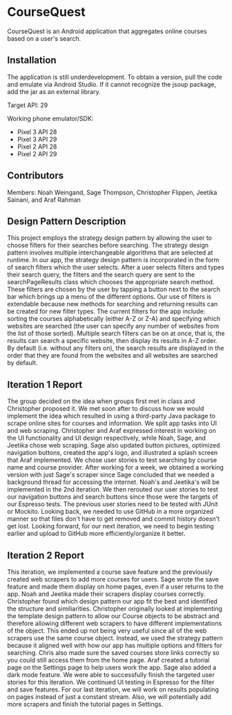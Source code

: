 # CourseQuest

CourseQuest is an Android application that aggregates online courses based on a user's search.

## Installation

The application is still underdevelopment. To obtain a version, pull the code and emulate via Android Studio. If it cannot recognize the jsoup package, add the jar as an external library.

Target API: 29

Working phone emulator/SDK: 
- Pixel 3 API 28
- Pixel 3 API 29
- Pixel 2 API 28
- Pixel 2 API 29

## Contributors

Members: Noah Weingand, Sage Thompson, Christopher Flippen, Jeetika Sainani, and Araf Rahman

## Design Pattern Description
This project employs the strategy design pattern by allowing the user to choose filters for their searches before searching. The strategy design pattern involves multiple interchangeable algorithms that are selected at runtime. In our app, the strategy design pattern is incorporated in the form of search filters which the user selects. After a user selects filters and types their search query, the filters and the search query are sent to the searchPageResults class which chooses the appropriate search method. These filters are chosen by the user by tapping a button next to the search bar which brings up a menu of the different options. Our use of filters is extendable because new methods for searching and returning results can be created for new filter types. The current filters for the app include: sorting the courses alphabetically (either A-Z or Z-A) and specifying which websites are searched (the user can specify any number of websites from the list of those sorted). Multiple search filters can be on at once, that is, the results can search a specific website, then display its results in A-Z order. By default (i.e. without any filters on), the search results are displayed in the order that they are found from the websites and all websites are searched by default.

## Iteration 1 Report

The group decided on the idea when groups first met in class and Christopher proposed it. We met soon after to discuss how we would implement the idea which resulted in using a third-party Java package to scrape online sites for courses and information. We split app tasks into UI and web scraping. Christopher and Araf expressed interest in working on the UI functionality and UI design respectively, while Noah, Sage, and Jeetika chose web scraping. Sage also updated button pictures, optimized navigation buttons, created the app's logo, and illustrated a splash screen that Araf implemented. We chose user stories to test searching by course name and course provider. After working for a week, we obtained a working version with just Sage's scraper since Sage concluded that we needed a background thread for accessing the internet. Noah's and Jeetika's will be implemented in the 2nd iteration. We then rerouted our user stories to test our navigation buttons and search buttons since those were the targets of our Espresso tests. The previous user stories need to be tested with JUnit or Mockito. Looking back, we needed to use GitHub in a more organized manner so that files don't have to get removed and commit history doesn't get lost. Looking forward, for our next iteration, we need to begin testing earlier and upload to GitHub more efficiently/organize it better.

## Iteration 2 Report

This iteration, we implemented a course save feature and the previously created web scrapers to add more courses for users. Sage wrote the save feature and made them display on home pages, even if a user returns to the app. Noah and Jeetika made their scrapers display courses correctly. Christopher found which design pattern our app fit the best and identified the structure and similiarities. Christopher originally looked at implementing the template design pattern to allow our Course objects to be abstract and therefore allowing different web scrapers to have different implementations of the object. This ended up not being very useful since all of the web scrapers use the same course object. Instead, we used the strategy pattern because it aligned well with how our app has multiple options and filters for searching. Chris also made sure the saved courses store links correctly so you could still access them from the home page. Araf created a tutorial page on the Settings page to help users work the app. Sage also added a dark mode feature. We were able to successfully finish the targeted user stories for this iteration. We continued UI testing in Espresso for the filter and save features. For our last iteration, we will work on results populating on pages instead of just a constant stream. Also, we will potentially add more scrapers and finish the tutorial pages in Settings.
